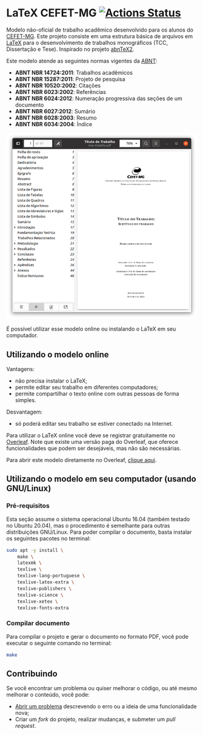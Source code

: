# LaTeX CEFET-MG [![Actions Status](https://github.com/cfgnunes/latex-cefetmg/workflows/build/badge.svg)](https://github.com/cfgnunes/latex-cefetmg/actions)

Modelo não-oficial de trabalho acadêmico desenvolvido para os alunos do [CEFET-MG](http://www.cefetmg.br/).
Este projeto consiste em uma estrutura básica de arquivos em [LaTeX](https://www.latex-project.org/) para o desenvolvimento de trabalhos monográficos (TCC, Dissertação e Tese).
Inspirado no projeto [abnTeX2](https://github.com/abntex/abntex2).

Este modelo atende as seguintes normas vigentes da [ABNT](http://www.abnt.org.br/):

- **ABNT NBR 14724:2011**: Trabalhos acadêmicos
- **ABNT NBR 15287:2011**: Projeto de pesquisa
- **ABNT NBR 10520:2002**: Citações
- **ABNT NBR 6023:2002**: Referências
- **ABNT NBR 6024:2012**: Numeração progressiva das seções de um documento
- **ABNT NBR 6027:2012**: Sumário
- **ABNT NBR 6028:2003**: Resumo
- **ABNT NBR 6034:2004**: Índice

[![exemplo](figuras/figura_exemplo.png)](https://www.overleaf.com/latex/templates/latex-cefetmg/vtpykndsqtkf)

É possível utilizar esse modelo online ou instalando o LaTeX em seu computador.

## Utilizando o modelo online

Vantagens:

- não precisa instalar o LaTeX;
- permite editar seu trabalho em diferentes computadores;
- permite compartilhar o texto online com outras pessoas de forma simples.

Desvantagem:

- só poderá editar seu trabalho se estiver conectado na Internet.

Para utilizar o LaTeX online você deve se registrar gratuitamente no [Overleaf](https://www.overleaf.com/latex/templates/latex-cefetmg/vtpykndsqtkf).
Note que existe uma versão paga do Overleaf, que oferece funcionalidades que podem ser desejáveis, mas não são necessárias.

Para abrir este modelo diretamente no Overleaf, [clique aqui](https://www.overleaf.com/latex/templates/latex-cefetmg/vtpykndsqtkf).

## Utilizando o modelo em seu computador (usando GNU/Linux)

### Pré-requisitos

Esta seção assume o sistema operacional Ubuntu 16.04 (também testado no Ubuntu 20.04), mas o procedimento é semelhante para outras distribuições GNU/Linux.
Para poder compilar o documento, basta instalar os seguintes pacotes no terminal:

```sh
sudo apt -y install \
    make \
    latexmk \
    texlive \
    texlive-lang-portuguese \
    texlive-latex-extra \
    texlive-publishers \
    texlive-science \
    texlive-xetex \
    texlive-fonts-extra
```

### Compilar documento

Para compilar o projeto e gerar o documento no formato PDF, você pode executar o seguinte comando no terminal:

```sh
make
```

## Contribuindo

Se você encontrar um problema ou quiser melhorar o código, ou até mesmo melhorar o conteúdo, você pode:

- [Abrir um problema](https://github.com/cfgnunes/latex-cefetmg/issues/new) descrevendo o erro ou a ideia de uma funcionalidade nova;
- Criar um _fork_ do projeto, realizar mudanças, e submeter um _pull request_.
